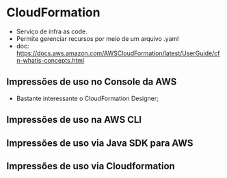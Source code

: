 # CloudFormation

- Serviço de infra as code.
- Permite gerenciar recursos por meio de um arquivo .yaml
- doc: https://docs.aws.amazon.com/AWSCloudFormation/latest/UserGuide/cfn-whatis-concepts.html

## Impressões de uso no Console da AWS

- Bastante interessante o CloudFormation Designer;

## Impressões de uso na AWS CLI

## Impressões de uso via Java SDK para AWS

## Impressões de uso via Cloudformation